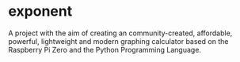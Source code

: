 # exponent
A project with the aim of creating an community-created, affordable, powerful, lightweight and modern graphing calculator based on the Raspberry Pi Zero and the Python Programming Language.
